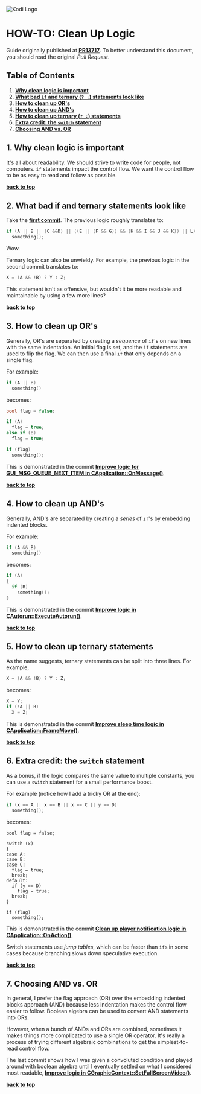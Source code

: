 ![Kodi Logo](resources/banner_slim.png)

# HOW-TO: Clean Up Logic
Guide originally published at **[PR13717](https://github.com/xbmc/xbmc/pull/13717)**. To better understand this document, you should read the original *Pull Request*.

## Table of Contents
1. **[Why clean logic is important](#1-why-clean-logic-is-important)**
2. **[What bad `if` and ternary (`? :`) statements look like](#2-what-bad-if-and-ternary-statements-look-like)**
3. **[How to clean up OR's](#3-how-to-clean-up-ors)**
4. **[How to clean up AND's](#4-how-to-clean-up-ands)**
5. **[How to clean up ternary (`? :`) statements](#5-how-to-clean-up-ternary-statements)**
6. **[Extra credit: the `switch` statement](#6-extra-credit-the-switch-statement)**
7. **[Choosing AND vs. OR](#7-choosing-and-vs-or)**

## 1. Why clean logic is important

It's all about readability. We should strive to write code for people, not computers. `if` statements impact the control flow. We want the control flow to be as easy to read and follow as possible.

**[back to top](#table-of-contents)**

## 2. What bad if and ternary statements look like

Take the **[first commit](https://github.com/xbmc/xbmc/commit/2d85c66~6)**. The previous logic roughly translates to:

```c++
if (A || B || (C &&D) || ((E || (F && G)) && (H && I && J && K)) || L)
  something();
```

Wow.

Ternary logic can also be unwieldy. For example, the previous logic in the second commit translates to:

```c++
X = (A && !B) ? Y : Z;
```

This statement isn't as offensive, but wouldn't it be more readable and maintainable by using a few more lines?

**[back to top](#table-of-contents)**

## 3. How to clean up OR's

Generally, OR's are separated by creating a *sequence* of `if`'s on new lines with the same indentation. An initial flag is set, and the `if` statements are used to flip the flag. We can then use a final `if` that only depends on a single flag.

For example:

```c++
if (A || B)
  something()
```

becomes:

```c++
bool flag = false;

if (A)
  flag = true;
else if (B)
  flag = true;

if (flag)
  something();
```

This is demonstrated in the commit **[Improve logic for GUI_MSG_QUEUE_NEXT_ITEM in CApplication::OnMessage()](https://github.com/xbmc/xbmc/commit/2d85c66~2)**.

**[back to top](#table-of-contents)**

## 4. How to clean up AND's

Generally, AND's are separated by creating a *series* of `if`'s by embedding indented blocks.

For example:

```c++
if (A && B)
  something()
```

becomes:

```c++
if (A)
{
  if (B)
    something();
}
```

This is demonstrated in the commit **[Improve logic in CAutorun::ExecuteAutorun()](https://github.com/xbmc/xbmc/commit/2d85c66~1)**.

**[back to top](#table-of-contents)**

## 5. How to clean up ternary statements

As the name suggests, ternary statements can be split into three lines. For example,

```c++
X = (A && !B) ? Y : Z;
```

becomes:

```c++
X = Y;
if (!A || B)
  X = Z;
```

This is demonstrated in the commit **[Improve sleep time logic in CApplication::FrameMove()](https://github.com/xbmc/xbmc/commit/2d85c66~5)**.

**[back to top](#table-of-contents)**

## 6. Extra credit: the `switch` statement

As a bonus, if the logic compares the same value to multiple constants, you can use a `switch` statement for a small performance boost.

For example (notice how I add a tricky OR at the end):

```c++
if (x == A || x == B || x == C || y == D)
  something();
```

becomes:

```
bool flag = false;

switch (x)
{
case A:
case B:
case C:
  flag = true;
  break;
default:
  if (y == D)
    flag = true;
  break;
}

if (flag)
  something();
```

This is demonstrated in the commit **[Clean up player notification logic in CApplication::OnAction()](https://github.com/xbmc/xbmc/commit/2d85c66~6)**.

Switch statements use *jump tables*, which can be faster than `if`s in some cases because branching slows down speculative execution.

**[back to top](#table-of-contents)**

## 7. Choosing AND vs. OR

In general, I prefer the flag approach (OR) over the embedding indented blocks approach (AND) because less indentation makes the control flow easier to follow. Boolean algebra can be used to convert AND statements into ORs.

However, when a bunch of ANDs and ORs are combined, sometimes it makes things more complicated to use a single OR operator. It's really a process of trying different algebraic combinations to get the simplest-to-read control flow.

The last commit shows how I was given a convoluted condition and played around with boolean algebra until I eventually settled on what I considered most readable, **[Improve logic in CGraphicContext::SetFullScreenVideo()](https://github.com/xbmc/xbmc/commit/2d85c66)**.

**[back to top](#table-of-contents)**

